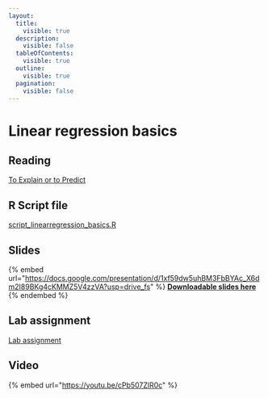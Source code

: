 ```yaml
---
layout:
  title:
    visible: true
  description:
    visible: false
  tableOfContents:
    visible: true
  outline:
    visible: true
  pagination:
    visible: false
---
```


# Linear regression basics

## Reading

[To Explain or to Predict](https://drive.google.com/file/d/1FCevBqd-SEf-s0afbzSRsmLfCJoLtiZZ/view?usp=sharing)

## R Script file

[script\_linearregression\_basics.R](https://drive.google.com/open?id=1pB0o81aUJpBetvYpmmj2SE0QPgwpJQ51\&usp=drive\_fs)

## Slides

{% embed url="https://docs.google.com/presentation/d/1xf59dw5uhBM3FbBYAc_X6dm2I89BKg4cKMMZ5V4zzVA?usp=drive_fs" %}
[**Downloadable slides here**](https://docs.google.com/presentation/d/1xf59dw5uhBM3FbBYAc\_X6dm2I89BKg4cKMMZ5V4zzVA?usp=drive\_fs)
{% endembed %}

## Lab assignment

[Lab assignment](https://docs.google.com/document/d/1m-8K-GuNviFF9HTyV0OaUzaH6LNuthErCjAh0K9uN14?usp=drive\_fs)

## Video

{% embed url="https://youtu.be/cPb507ZlR0c" %}
